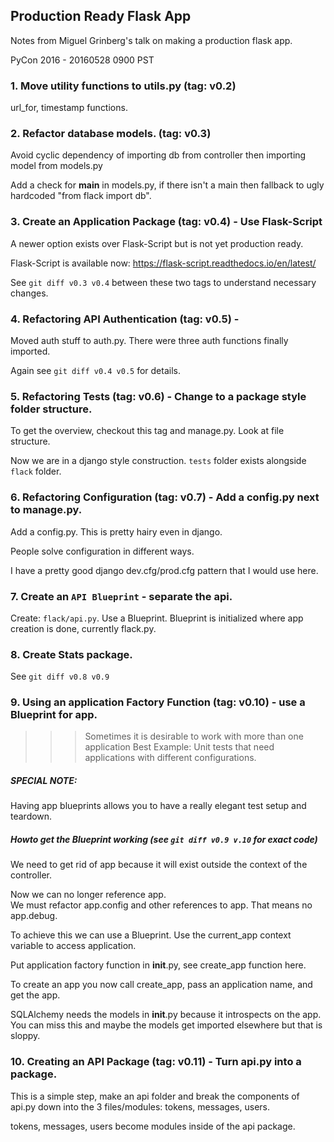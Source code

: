 
## Production Ready Flask App

Notes from Miguel Grinberg's talk on making a production flask app.

PyCon 2016 - 20160528 0900 PST


### 1. Move utility functions to utils.py (tag: v0.2)

url_for, timestamp functions.


### 2. Refactor database models. (tag: v0.3)

Avoid cyclic dependency of importing db from controller then importing model from models.py

Add a check for __main__ in models.py, if there isn't a main then fallback to ugly hardcoded "from flack import db".


### 3. Create an Application Package (tag: v0.4) - Use Flask-Script

A newer option exists over Flask-Script but is not yet production ready.

Flask-Script is available now: 
https://flask-script.readthedocs.io/en/latest/

See `git diff v0.3 v0.4` between these two tags to understand necessary changes.


### 4. Refactoring API Authentication (tag: v0.5) - 

Moved auth stuff to auth.py.  There were three auth functions finally imported.

Again see `git diff v0.4 v0.5` for details.


### 5. Refactoring Tests (tag: v0.6) - Change to a package style folder structure.

To get the overview, checkout this tag and manage.py. Look at file structure.

Now we are in a django style construction. `tests` folder exists alongside `flack` folder.


### 6. Refactoring Configuration (tag: v0.7) - Add a config.py next to manage.py.

Add a config.py. This is pretty hairy even in django.

People solve configuration in different ways. 

I have a pretty good django dev.cfg/prod.cfg pattern that I would use here.


### 7. Create an `API Blueprint` - separate the api.

Create: `flack/api.py`.  Use a Blueprint.  Blueprint is initialized where app creation is done, currently flack.py.


### 8. Create Stats package.

See `git diff v0.8 v0.9`


### 9. Using an application Factory Function (tag: v0.10) - use a Blueprint for app.

>>> Sometimes it is desirable to work with more than one application
>>> Best Example: Unit tests that need applications with different configurations.

##### SPECIAL NOTE:

Having app blueprints allows you to have a really elegant test setup and teardown.

##### Howto get the Blueprint working (see `git diff v0.9 v.10` for exact code)

We need to get rid of app because it will exist outside the context of the controller.

Now we can no longer reference app.  
We must refactor app.config and other references to app.
That means no app.debug.

To achieve this we can use a Blueprint.
Use the current_app context variable to access application.

Put application factory function in __init__.py, see create_app function here.

To create an app you now call create_app, pass an application name, and get the app.

SQLAlchemy needs the models in __init__.py because it introspects on the app.
You can miss this and maybe the models get imported elsewhere but that is sloppy.


### 10. Creating an API Package (tag: v0.11) - Turn api.py into a package.

This is a simple step, make an api folder and break the components of api.py down into the 3 files/modules: tokens, messages, users.

tokens, messages, users become modules inside of the api package.


